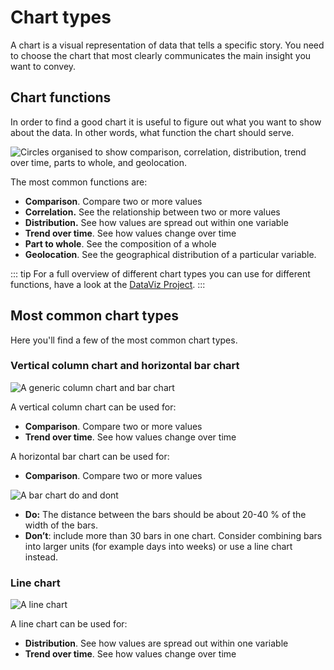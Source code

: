 # Chart types

A chart is a visual representation of data that tells a specific story. You need to choose the chart that most clearly communicates the main insight you want to convey.

## Chart functions

In order to find a good chart it is useful to figure out what you want to show about the data. In other words, what function the chart should serve.

![Circles organised to show comparison, correlation, distribution, trend over time, parts to whole, and geolocation. ](/foundations/dataviz-functions.svg)

The most common functions are:
- **Comparison**. Compare two or more values
- **Correlation.** See the relationship between two or more values
- **Distribution.** See how values are spread out within one variable
- **Trend over time**. See how values change over time
- **Part to whole**. See the composition of a whole
- **Geolocation**. See the geographical distribution of a particular variable.

::: tip
For a full overview of different chart types you can use for different functions, have a look at the [DataViz Project](https://datavizproject.com/).
:::

## Most common chart types

Here you'll find a few of the most common chart types.

### Vertical column chart and horizontal bar chart

![A generic column chart and bar chart](/foundations/dataviz-column_barchart.svg)

A vertical column chart can be used for:
- **Comparison**. Compare two or more values
- **Trend over time**. See how values change over time


A horizontal bar chart can be used for:
- **Comparison**. Compare two or more values


![A bar chart do and dont](/foundations/dataviz-barchart-do1.svg)
- **Do:** The distance between the bars should be about 20-40 % of the width of the bars.
- **Don’t**: include more than 30 bars in one chart. Consider combining bars into larger units (for example days into weeks) or use a line chart instead.


### Line chart

![A line chart](/foundations/dataviz-linechart.svg)

A line chart can be used for:
- **Distribution**. See how values are spread out within one variable
- **Trend over time**. See how values change over time
